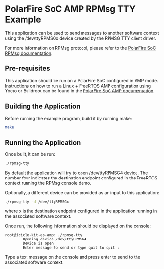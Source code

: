 # PolarFire SoC AMP RPMsg TTY Example

This application can be used to send messages to another software context using
the /dev/ttyRPMSGx device created by the RPMSG TTY client driver.

For more information on RPMsg protocol, please refer to the
[PolarFire SoC RPMsg documentation][1].

[1]: https://github.com/polarfire-soc/polarfire-soc-documentation/tree/master/asymmetric-multiprocessing/rpmsg.md

## Pre-requisites

This application should be run on a PolarFire SoC configured in AMP mode.
Instructions on how to run a Linux + FreeRTOS AMP configuration using Yocto or
Buildroot can be found in the [PolarFire SoC AMP documentation][2].

[2]: https://github.com/polarfire-soc/polarfire-soc-documentation/tree/master/asymmetric-multiprocessing/amp.md

## Building the Application

Before running the example program, build it by running make:

```sh
make
```

## Running the Application

Once built, it can be run:

```sh
./rpmsg-tty
```

By default the application will try to open /dev/ttyRPMSG4 device.
The number four indicates the destination endpoint configured in the FreeRTOS
context running the RPMsg console demo.

Optionally, a different device can be provided as an input to this application:

```sh
./rpmsg-tty -d /dev/ttyRPMSGx
```

where x is the destination endpoint configured in the application running in
the associated software context.

Once run, the following information should be displayed on the console:

```text
root@icicle-kit-es-amp: ./rpmsg-tty
        Opening device /dev/ttyRPMSG4
        Device is open
        Enter message to send or type quit to quit :
```

Type a text message on the console and press enter to send to the associated
software context.

